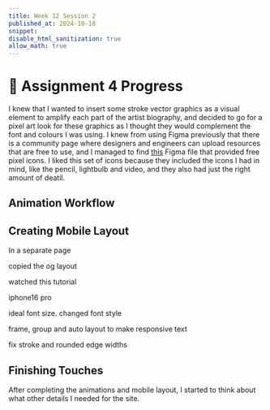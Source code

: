 ```yaml
---
title: Week 12 Session 2
published_at: 2024-10-18
snippet: 
disable_html_sanitization: true
allow_math: true
---
```


# :page_with_curl: Assignment 4 Progress

I knew that I wanted to insert some stroke vector graphics as a visual element to amplify each part of the artist biography, and decided to go for a pixel art look for these graphics as I thought they would complement the font and colours I was using. I knew from using Figma previously that there is a community page where designers and engineers can upload resources that are free to use, and I managed to find [this](https://www.figma.com/community/file/1196864707579677521) Figma file that provided free pixel icons. I liked this set of icons because they included the icons I had in mind, like the pencil, lightbulb and video, and they also had just the right amount of deatil.

## Animation Workflow

## Creating Mobile Layout

In a separate page

copied the og layout

watched this tutorial

iphone16 pro

ideal font size. changed font style

frame, group and auto layout to make responsive text

fix stroke and rounded edge widths

## Finishing Touches

After completing the animations and mobile layout, I started to think about what other details I needed for the site.


